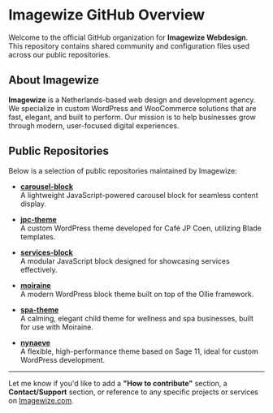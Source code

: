 # Imagewize GitHub Overview

Welcome to the official GitHub organization for **Imagewize Webdesign**.  
This repository contains shared community and configuration files used across our public repositories.

## About Imagewize

**Imagewize** is a Netherlands-based web design and development agency. We specialize in custom WordPress and WooCommerce solutions that are fast, elegant, and built to perform. Our mission is to help businesses grow through modern, user-focused digital experiences.

## Public Repositories

Below is a selection of public repositories maintained by Imagewize:

- **[carousel-block](https://github.com/Imagewize/carousel-block)**  
  A lightweight JavaScript-powered carousel block for seamless content display.

- **[jpc-theme](https://github.com/Imagewize/jpc-theme)**  
  A custom WordPress theme developed for Café JP Coen, utilizing Blade templates.

- **[services-block](https://github.com/Imagewize/services-block)**  
  A modular JavaScript block designed for showcasing services effectively.

- **[moiraine](https://github.com/Imagewize/moiraine)**  
  A modern WordPress block theme built on top of the Ollie framework.

- **[spa-theme](https://github.com/Imagewize/spa-theme)**  
  A calming, elegant child theme for wellness and spa businesses, built for use with Moiraine.

- **[nynaeve](https://github.com/Imagewize/nynaeve)**  
  A flexible, high-performance theme based on Sage 11, ideal for custom WordPress development.

---

Let me know if you'd like to add a **"How to contribute"** section, a **Contact/Support** section, or reference to any specific projects or services on [Imagewize.com](https://imagewize.com).